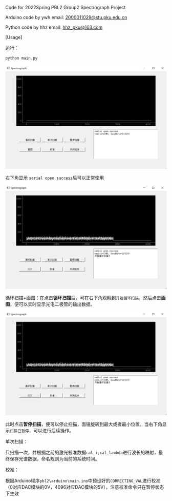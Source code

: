 Code for 2022Spring PBL2 Group2 Spectrograph Project

Arduino code by ywh
    email: 2000011029@stu.pku.edu.cn
    
Python code by hhz 
    email: hhz_pku@163.com

[Usage]

运行：

```bash
python main.py
```

![MainGUI](https://github.com/riverback/2022Spring-PBL2-Spectrograph/blob/main/MainGUI.png)

右下角显示 `serial open success`后可以正常使用

![start_scan](https://github.com/riverback/2022Spring-PBL2-Spectrograph/blob/main/%E5%BE%AA%E7%8E%AF%E6%89%AB%E6%8F%8F%E5%B9%B6%E7%94%BB%E5%9B%BE.png)

循环扫描+画图：在点击**循环扫描**后，可在右下角观察到`开始循环扫描`，然后点击**画图**，便可以实时显示光电二极管的输出数据。

![循环扫描并画图](https://github.com/riverback/2022Spring-PBL2-Spectrograph/blob/main/%E5%BE%AA%E7%8E%AF%E6%89%AB%E6%8F%8F%E5%B9%B6%E7%94%BB%E5%9B%BE.png)

此时点击**暂停扫描**，便可以停止扫描，面镜旋转到最大或者最小位置，当右下角显示`扫描已暂停`，可以进行后续操作。



单次扫描：

只扫描一次，并根据之前的激光校准数据`cal_i,cal_lambda`进行波长的映射，最终保存光谱数据，命名规则为当前的系统时间。



校准：

根据Arduino程序`pbl2\arduino\main.ino`中预设好的`CORRECTING_VAL`进行校准（0对应DAC模块的0V，4096对应DAC模块的5V），注意校准命令只在暂停状态下生效
